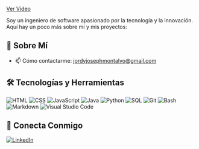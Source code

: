 [Ver Video](https://raw.githubusercontent.com/JordyMontalvo/JORDY%.mp4)




Soy un ingeniero de software apasionado por la tecnología y la innovación. Aquí hay un poco más sobre mí y mis proyectos:

## 🚀 Sobre Mí

- 📫 Cómo contactarme: [jordyjosephmontalvo@gmail.com](mailto:jordyjosephmontalvo@gmail.com)


## 🛠️ Tecnologías y Herramientas

![HTML](https://img.shields.io/badge/-HTML-E34F26?style=flat-square&logo=html5&logoColor=white)
![CSS](https://img.shields.io/badge/-CSS-1572B6?style=flat-square&logo=css3&logoColor=white)
![JavaScript](https://img.shields.io/badge/-JavaScript-black?style=flat-square&logo=javascript)
![Java](https://img.shields.io/badge/-Java-007396?style=flat-square&logo=java&logoColor=white)
![Python](https://img.shields.io/badge/-Python-3776AB?style=flat-square&logo=python&logoColor=white)
![SQL](https://img.shields.io/badge/-SQL-4479A1?style=flat-square&logo=sql&logoColor=white)
![Git](https://img.shields.io/badge/-Git-F05032?style=flat-square&logo=git&logoColor=white)
![Bash](https://img.shields.io/badge/-Bash-4EAA25?style=flat-square&logo=gnu-bash&logoColor=white)
![Markdown](https://img.shields.io/badge/-Markdown-000000?style=flat-square&logo=markdown&logoColor=white)
![Visual Studio Code](https://img.shields.io/badge/-Visual%20Studio%20Code-007ACC?style=flat-square&logo=visual-studio-code&logoColor=white)


## 🔗 Conecta Conmigo

[![LinkedIn](https://img.shields.io/badge/-LinkedIn-blue?style=flat-square&logo=linkedin&logoColor=white)](https://www.linkedin.com/in/jordy-joseph-montalvo/)



